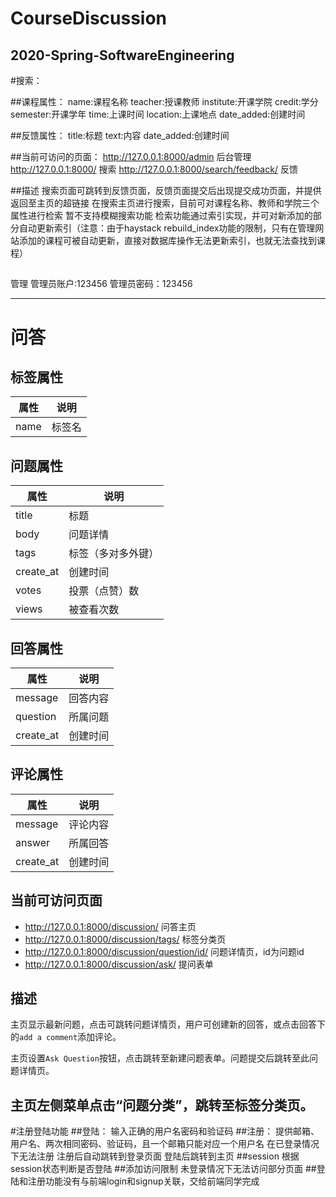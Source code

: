 CourseDiscussion
==
2020-Spring-SoftwareEngineering
--
#搜索：

##课程属性：
name:课程名称
teacher:授课教师
institute:开课学院
credit:学分
semester:开课学年
time:上课时间
location:上课地点
date_added:创建时间

##反馈属性：
title:标题
text:内容
date_added:创建时间

##当前可访问的页面：
http://127.0.0.1:8000/admin 后台管理
http://127.0.0.1:8000/ 搜索
http://127.0.0.1:8000/search/feedback/ 反馈

##描述
搜索页面可跳转到反馈页面，反馈页面提交后出现提交成功页面，并提供返回至主页的超链接
在搜索主页进行搜索，目前可对课程名称、教师和学院三个属性进行检索   暂不支持模糊搜索功能
检索功能通过索引实现，并可对新添加的部分自动更新索引（注意：由于haystack rebuild_index功能的限制，只有在管理网站添加的课程可被自动更新，直接对数据库操作无法更新索引，也就无法查找到课程）

##
管理
管理员账户:123456
管理员密码：123456

---

# 问答

## 标签属性
|属性|说明|
|----|----|
|name|标签名|

## 问题属性
|属性|说明|
|----|----|
|title|标题|
|body|问题详情|
|tags|标签（多对多外键）|
|create_at|创建时间|
|votes|投票（点赞）数|
|views|被查看次数|

## 回答属性
|属性|说明|
|----|----|
|message|回答内容|
|question|所属问题|
|create_at|创建时间|

## 评论属性
|属性|说明|
|----|----|
|message|评论内容|
|answer|所属回答|
|create_at|创建时间|

## 当前可访问页面
- http://127.0.0.1:8000/discussion/ 问答主页
- http://127.0.0.1:8000/discussion/tags/ 标签分类页
- http://127.0.0.1:8000/discussion/question/id/ 问题详情页，id为问题id
- http://127.0.0.1:8000/discussion/ask/ 提问表单

## 描述
主页显示最新问题，点击可跳转问题详情页，用户可创建新的回答，或点击回答下的`add a comment`添加评论。

主页设置`Ask Question`按钮，点击跳转至新建问题表单。问题提交后跳转至此问题详情页。

主页左侧菜单点击“问题分类”，跳转至标签分类页。
---
#注册登陆功能
##登陆：
输入正确的用户名密码和验证码
##注册：
提供邮箱、用户名、两次相同密码、验证码，且一个邮箱只能对应一个用户名
在已登录情况下无法注册
注册后自动跳转到登录页面
登陆后跳转到主页
##session
根据session状态判断是否登陆 
##添加访问限制
未登录情况下无法访问部分页面
##登陆和注册功能没有与前端login和signup关联，交给前端同学完成
